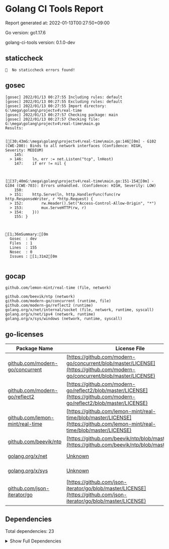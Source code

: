# Golang CI Tools Report

Report generated at: 2022-01-13T00:27:50+09:00

Go version: go1.17.6

golang-ci-tools version: 0.1.0-dev

## staticcheck

```
🎉  No staticcheck errors found!
```

## gosec

```
[gosec] 2022/01/13 00:27:55 Including rules: default
[gosec] 2022/01/13 00:27:55 Excluding rules: default
[gosec] 2022/01/13 00:27:55 Import directory: G:\mega\golang\projectv4\real-time
[gosec] 2022/01/13 00:27:57 Checking package: main
[gosec] 2022/01/13 00:27:57 Checking file: G:\mega\golang\projectv4\real-time\main.go
Results:


[[30;43mG:\mega\golang\projectv4\real-time\main.go:146[0m] - G102 (CWE-200): Binds to all network interfaces (Confidence: HIGH, Severity: MEDIUM)
    145: 
  > 146: 	ln, err := net.Listen("tcp", lnHost)
    147: 	if err != nil {



[[37;40mG:\mega\golang\projectv4\real-time\main.go:151-154[0m] - G104 (CWE-703): Errors unhandled. (Confidence: HIGH, Severity: LOW)
    150: 
  > 151: 	http.Serve(ln, http.HandlerFunc(func(rw http.ResponseWriter, r *http.Request) {
  > 152: 		rw.Header().Set("Access-Control-Allow-Origin", "*")
  > 153: 		mux.ServeHTTP(rw, r)
  > 154: 	}))
    155: }



[1;36mSummary:[0m
  Gosec  : dev
  Files  : 1
  Lines  : 155
  Nosec  : 0
  Issues : [1;31m2[0m


```

## gocap

```
github.com/lemon-mint/real-time (file, network)

github.com/beevik/ntp (network)
github.com/modern-go/concurrent (runtime, file)
github.com/modern-go/reflect2 (runtime)
golang.org/x/net/internal/socket (file, network, runtime, syscall)
golang.org/x/net/ipv4 (network, runtime)
golang.org/x/sys/windows (network, runtime, syscall)

```

## go-licenses

| Package Name | License File | License |
| --- | --- | --- |
| [github.com/modern-go/concurrent](https://pkg.go.dev/github.com/modern-go/concurrent) | [https://github.com/modern-go/concurrent/blob/master/LICENSE](https://github.com/modern-go/concurrent/blob/master/LICENSE) | Apache-2.0 |
| [github.com/modern-go/reflect2](https://pkg.go.dev/github.com/modern-go/reflect2) | [https://github.com/modern-go/reflect2/blob/master/LICENSE](https://github.com/modern-go/reflect2/blob/master/LICENSE) | Apache-2.0 |
| [github.com/lemon-mint/real-time](https://pkg.go.dev/github.com/lemon-mint/real-time) | [https://github.com/lemon-mint/real-time/blob/master/LICENSE](https://github.com/lemon-mint/real-time/blob/master/LICENSE) | Unlicense |
| [github.com/beevik/ntp](https://pkg.go.dev/github.com/beevik/ntp) | [https://github.com/beevik/ntp/blob/master/LICENSE](https://github.com/beevik/ntp/blob/master/LICENSE) | BSD-2-Clause |
| [golang.org/x/net](https://pkg.go.dev/golang.org/x/net) | [Unknown](Unknown) | BSD-3-Clause |
| [golang.org/x/sys](https://pkg.go.dev/golang.org/x/sys) | [Unknown](Unknown) | BSD-3-Clause |
| [github.com/json-iterator/go](https://pkg.go.dev/github.com/json-iterator/go) | [https://github.com/json-iterator/go/blob/master/LICENSE](https://github.com/json-iterator/go/blob/master/LICENSE) | MIT |



## Dependencies

Total dependencies: 23
<details><summary>Show Full Dependencies</summary>

 - github.com/lemon-mint/real-time github.com/beevik/ntp@v0.3.0
 - github.com/lemon-mint/real-time github.com/json-iterator/go@v1.1.12
 - github.com/lemon-mint/real-time github.com/modern-go/concurrent@v0.0.0-20180306012644-bacd9c7ef1dd
 - github.com/lemon-mint/real-time github.com/modern-go/reflect2@v1.0.2
 - github.com/lemon-mint/real-time github.com/stretchr/testify@v1.7.0
 - github.com/lemon-mint/real-time golang.org/x/net@v0.0.0-20220111093109-d55c255bac03
 - github.com/lemon-mint/real-time golang.org/x/sys@v0.0.0-20220111092808-5a964db01320
 - github.com/json-iterator/go@v1.1.12 github.com/davecgh/go-spew@v1.1.1
 - github.com/json-iterator/go@v1.1.12 github.com/google/gofuzz@v1.0.0
 - github.com/json-iterator/go@v1.1.12 github.com/modern-go/concurrent@v0.0.0-20180228061459-e0a39a4cb421
 - github.com/json-iterator/go@v1.1.12 github.com/modern-go/reflect2@v1.0.2
 - github.com/json-iterator/go@v1.1.12 github.com/stretchr/testify@v1.3.0
 - github.com/stretchr/testify@v1.7.0 github.com/davecgh/go-spew@v1.1.0
 - github.com/stretchr/testify@v1.7.0 github.com/pmezard/go-difflib@v1.0.0
 - github.com/stretchr/testify@v1.7.0 github.com/stretchr/objx@v0.1.0
 - github.com/stretchr/testify@v1.7.0 gopkg.in/yaml.v3@v3.0.0-20200313102051-9f266ea9e77c
 - golang.org/x/net@v0.0.0-20220111093109-d55c255bac03 golang.org/x/sys@v0.0.0-20210423082822-04245dca01da
 - golang.org/x/net@v0.0.0-20220111093109-d55c255bac03 golang.org/x/term@v0.0.0-20201126162022-7de9c90e9dd1
 - golang.org/x/net@v0.0.0-20220111093109-d55c255bac03 golang.org/x/text@v0.3.6
 - github.com/stretchr/testify@v1.3.0 github.com/davecgh/go-spew@v1.1.0
 - github.com/stretchr/testify@v1.3.0 github.com/pmezard/go-difflib@v1.0.0
 - github.com/stretchr/testify@v1.3.0 github.com/stretchr/objx@v0.1.0
 - gopkg.in/yaml.v3@v3.0.0-20200313102051-9f266ea9e77c gopkg.in/check.v1@v0.0.0-20161208181325-20d25e280405
</details>

